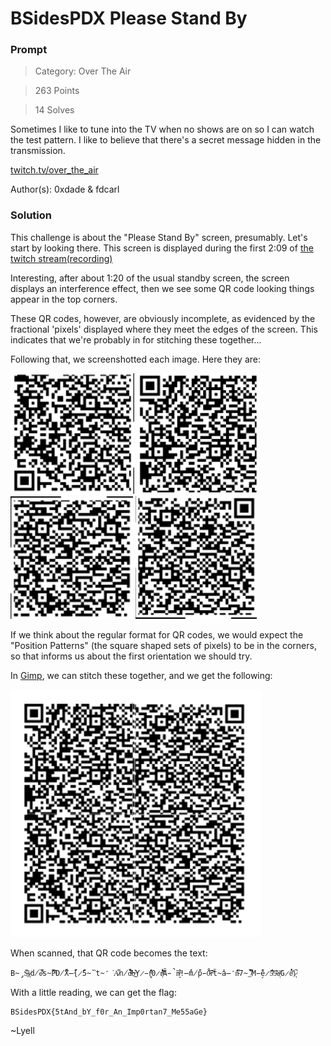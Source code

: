 # BSidesPDX Please Stand By

### Prompt

> Category: Over The Air

> 263 Points

> 14 Solves

Sometimes I like to tune into the TV when no shows are on so I can watch the test pattern. I like to believe that there's a secret message hidden in the transmission.

[twitch.tv/over_the_air](https://twitch.tv/over_the_air)

Author(s): 0xdade & fdcarl

### Solution

This challenge is about the "Please Stand By" screen, presumably. Let's start by looking there. This screen is displayed during the first 2:09 of [the twitch stream(recording)](https://youtu.be/_QgPMyRBBKM)

Interesting, after about 1:20 of the usual standby screen, the screen displays an interference effect, then we see some QR code looking things appear in the top corners. 

These QR codes, however, are obviously incomplete, as evidenced by the fractional 'pixels' displayed where they meet the edges of the screen. This indicates that we're probably in for stitching these together...

Following that, we screenshotted each image. Here they are:

![Image](bl.png)
![Image](tl.png)
![Image](br.png)
![Image](tr.png)

If we think about the regular format for QR codes, we would expect the "Position Patterns" (the square shaped sets of pixels) to be in the corners, so that informs us about the first orientation we should try.

In [Gimp](https://www.gimp.org/), we can stitch these together, and we get the following:

![Image](final_qr.png)

When scanned, that QR code becomes the text:

`B̴̡̋S̴̫͂i̷͎͘d̸̅́e̷͌̕s̴̓̈P̶͊̅D̸̑̽Ẍ̶́̑{̷̽́5̴̆͘t̴̒͘A̷͑͆n̸̏̈́d̴̶͗͂̄̑b̶͛͜Y̷̵̖̤̓̇f̵̽͛0̷̾̓r̸̵̛͎͝͝Ã̵̚n̸̶̮̏͑͒!̶́̔m̸̍̋p̵̊̇0̴̆͠r̵͂́ẗ̴̔a̶̒̽n̴̈́͒7̴̎̔_̸͆̾M̵̗̑ĕ̷̈́5̵̊͂5̴̊͂a̶͔͝G̷̉̕ë̸́͐}̷͉̚`

With a little reading, we can get the flag:

```
BSidesPDX{5tAnd_bY_f0r_An_Imp0rtan7_Me55aGe}
```

~Lyell
